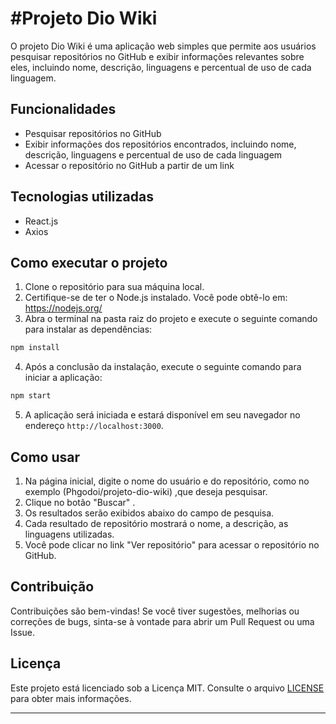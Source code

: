 # #Projeto Dio Wiki

O projeto Dio Wiki é uma aplicação web simples que permite aos usuários pesquisar repositórios no GitHub e exibir informações relevantes sobre eles, incluindo nome, descrição, linguagens e percentual de uso de cada linguagem.

## Funcionalidades

- Pesquisar repositórios no GitHub
- Exibir informações dos repositórios encontrados, incluindo nome, descrição, linguagens e percentual de uso de cada linguagem
- Acessar o repositório no GitHub a partir de um link

## Tecnologias utilizadas

- React.js
- Axios

## Como executar o projeto

1. Clone o repositório para sua máquina local.
2. Certifique-se de ter o Node.js instalado. Você pode obtê-lo em: https://nodejs.org/
3. Abra o terminal na pasta raiz do projeto e execute o seguinte comando para instalar as dependências:

```bash
npm install
```

4. Após a conclusão da instalação, execute o seguinte comando para iniciar a aplicação:

```bash
npm start
```

5. A aplicação será iniciada e estará disponível em seu navegador no endereço `http://localhost:3000`.

## Como usar

1. Na página inicial, digite o nome do usuário e do repositório, como no exemplo (Phgodoi/projeto-dio-wiki) ,que deseja pesquisar. 
2. Clique no botão "Buscar" .
3. Os resultados serão exibidos abaixo do campo de pesquisa.
4. Cada resultado de repositório mostrará o nome, a descrição, as linguagens utilizadas.
5. Você pode clicar no link "Ver repositório" para acessar o repositório no GitHub.

## Contribuição

Contribuições são bem-vindas! Se você tiver sugestões, melhorias ou correções de bugs, sinta-se à vontade para abrir um Pull Request ou uma Issue.

## Licença

Este projeto está licenciado sob a Licença MIT. Consulte o arquivo [LICENSE](./LICENSE) para obter mais informações.

---
